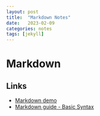```yaml
---
layout: post
title:  "Markdown Notes"
date:   2023-02-09 
categories: notes
tags: [jekyll]
---
```

# Markdown

## Links

* [Markdown demo](https://markdown-it.github.io)
* [Markdown guide - Basic Syntax](https://www.markdownguide.org/basic-syntax/)